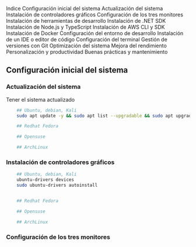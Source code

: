 Indice
Configuración inicial del sistema
Actualización del sistema
Instalación de controladores gráficos
Configuración de los tres monitores
Instalación de herramientas de desarrollo
Instalación de .NET SDK
Instalación de Node.js y TypeScript
Instalación de AWS CLI y SDK
Instalación de Docker
Configuración del entorno de desarrollo
Instalación de un IDE o editor de código
Configuración del terminal
Gestión de versiones con Git
Optimización del sistema
Mejora del rendimiento
Personalización y productividad
Buenas prácticas y mantenimiento


## Configuración inicial del sistema

### Actualización del sistema

Tener el sistema actualizado

```sh
    ## Ubuntu, debian, Kali
    sudo apt update -y && sudo apt list --upgradable && sudo apt upgrade -y && sudo apt autoremove -y

    ## Redhat Fedora

    ## Opensuse

    ## ArchLinux

```

### Instalación de controladores gráficos

```sh
    ## Ubuntu, debian, Kali
    ubuntu-drivers devices
    sudo ubuntu-drivers autoinstall


    ## Redhat Fedora

    ## Opensuse

    ## ArchLinux

```

### Configuración de los tres monitores